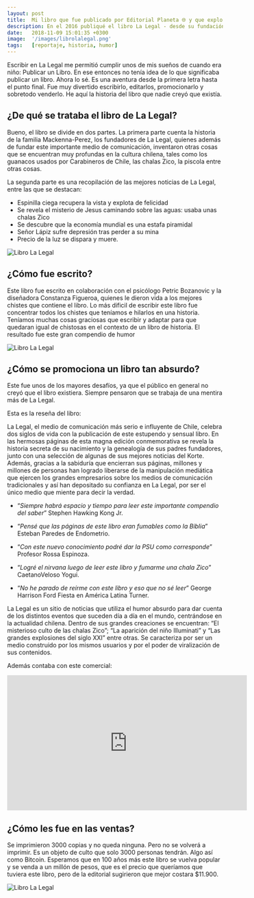 ```yaml
---
layout: post
title:  Mi libro que fue publicado por Editorial Planeta 🌐 y que explotó en ventas
description: En el 2016 publiqué el libro La Legal - desde su fundación hasta su explosión un libro que cuenta la historia ficticia de los fundadores de La Legal y una recopilación de las 100 mejores noticias del sitio.
date:   2018-11-09 15:01:35 +0300
image:  '/images/librolalegal.png'
tags:   [reportaje, historia, humor]
---
```


Escribir en La Legal me permitió cumplir unos de mis sueños de cuando era niño: Publicar un Libro. En ese entonces no tenía idea de lo que significaba publicar un libro. Ahora lo sé. Es una aventura desde la primera letra hasta el punto final. Fue muy divertido escribirlo, editarlos, promocionarlo y sobretodo venderlo. He aquí la historia del libro que nadie creyó que existía.

## ¿De qué se trataba el libro de La Legal?

Bueno, el libro se divide en dos partes. La primera parte cuenta la historia de la familia Mackenna-Perez, los fundadores de La Legal, quienes además de fundar este importante medio de comunicación, inventaron otras cosas que se encuentran muy profundas en la cultura chilena, tales como los guanacos usados por Carabineros de Chile, las chalas Zico, la piscola entre otras cosas.

La segunda parte es una recopilación de las mejores noticias de La Legal, entre las que se destacan:

- Espinilla ciega recupera la vista y explota de felicidad
- Se revela el misterio de Jesus caminando sobre las aguas: usaba unas chalas Zico
- Se descubre que la economía mundial es una estafa piramidal
- Señor Lápiz sufre depresión tras perder a su mina
- Precio de la luz se dispara y muere.

![Libro La Legal]({{site.baseurl}}/images/librolalegal2.png)


## ¿Cómo fue escrito?

Este libro fue escrito en colaboración con el psicólogo Petric Bozanovic y la diseñadora Constanza Figueroa, quienes le dieron vida a los mejores chistes que contiene el libro. Lo más dificil de escribir este libro fue concentrar todos los chistes que teníamos e hilarlos en una historia. Teníamos muchas cosas graciosas que escribir y adaptar para que quedaran igual de chistosas en el contexto de un libro de historia. El resultado fue este gran compendio de humor

![Libro La Legal]({{site.baseurl}}/images/librolalegal4.png)

## ¿Cómo se promociona un libro tan absurdo?

Este fue unos de los mayores desafíos, ya que el público en general no creyó que el libro existiera. Siempre pensaron que se trabaja de una mentira más de La Legal. 


Esta es la reseña del libro:

La Legal, el medio de comunicación más serio e influyente de Chile, celebra dos siglos de vida con la publicación de este estupendo y sensual libro. En las hermosas páginas de esta magna edición conmemorativa se revela la historia secreta de su nacimiento y la genealogía de sus padres fundadores, junto con una selección de algunas de sus mejores noticias del Korte. Además, gracias a la sabiduría que encierran sus páginas, millones y millones de personas han logrado liberarse de la manipulación mediática que ejercen los grandes empresarios sobre los medios de comunicación tradicionales y así han depositado su confianza en La Legal, por ser el único medio que miente para decir la verdad.

- “*Siempre habrá espacio y tiempo para leer este importante compendio del saber*” Stephen Hawking Kong Jr.

- “*Pensé que las páginas de este libro eran fumables como la Biblia*” Esteban Paredes de Endometrio.

- “*Con este nuevo conocimiento podré dar la PSU como corresponde*” Profesor Rossa Espinoza.

- “*Logré el nirvana luego de leer este libro y fumarme una chala Zico*” CaetanoVeloso Yogui.

- “*No he parado de reírme con este libro y eso que no sé leer*” George Harrison Ford Fiesta en América Latina Turner.

La Legal es un sitio de noticias que utiliza el humor absurdo para dar cuenta de los distintos eventos que suceden día a día en el mundo, centrándose en la actualidad chilena. Dentro de sus grandes creaciones se encuentran: “El misterioso culto de las chalas Zico”; “La aparición del niño Illuminati” y “Las grandes explosiones del siglo XXI” entre otras. Se caracteriza por ser un medio construido por los mismos usuarios y por el poder de viralización de sus contenidos.

Además contaba con este comercial:

<iframe width="560" height="315" src="https://www.youtube.com/embed/ZTvp4ZGkbz8" frameborder="0" allow="accelerometer; autoplay; clipboard-write; encrypted-media; gyroscope; picture-in-picture" allowfullscreen></iframe>

## ¿Cómo les fue en las ventas?

Se imprimieron 3000 copias y no queda ninguna. Pero no se volverá a imprimir. Es un objeto de culto que solo 3000 personas tendrán. Algo así como Bitcoin. Esperamos que en 100 años más este libro se vuelva popular y se venda a un millón de pesos, que es el precio que queríamos que tuviera este libro, pero de la editorial sugirieron que mejor costara $11.900.

![Libro La Legal]({{site.baseurl}}/images/librolalegal3.jpg)
